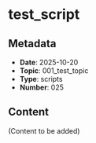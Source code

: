 # test_script

## Metadata
- **Date**: 2025-10-20
- **Topic**: 001_test_topic
- **Type**: scripts
- **Number**: 025

## Content
(Content to be added)
